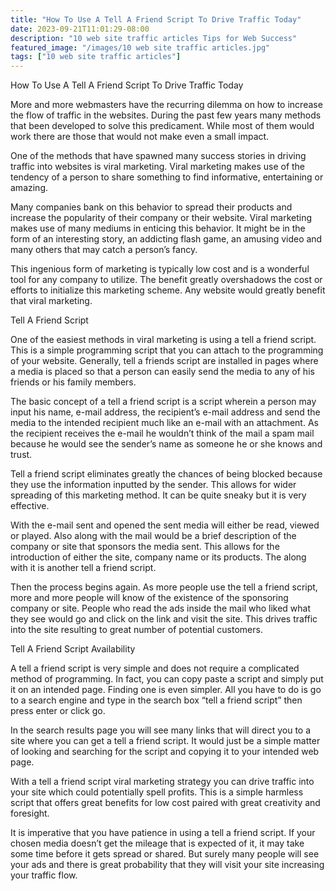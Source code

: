 ```yaml
---
title: "How To Use A Tell A Friend Script To Drive Traffic Today"
date: 2023-09-21T11:01:29-08:00
description: "10 web site traffic articles Tips for Web Success"
featured_image: "/images/10 web site traffic articles.jpg"
tags: ["10 web site traffic articles"]
---
```


How To Use A Tell A Friend Script To Drive Traffic Today


More and more webmasters have the recurring dilemma on how to increase the flow of traffic in the websites. During the past few years many methods that been developed to solve this predicament. While most of them would work there are those that would not make even a small impact.

One of the methods that have spawned many success stories in driving traffic into websites is viral marketing. Viral marketing makes use of the tendency of a person to share something to find informative, entertaining or amazing. 

Many companies bank on this behavior to spread their products and increase the popularity of their company or their website. Viral marketing makes use of many mediums in enticing this behavior. It might be in the form of an interesting story, an addicting flash game, an amusing video and many others that may catch a person’s fancy.

This ingenious form of marketing is typically low cost and is a wonderful tool for any company to utilize. The benefit greatly overshadows the cost or efforts to initialize this marketing scheme. Any website would greatly benefit that viral marketing.

Tell A Friend Script

One of the easiest methods in viral marketing is using a tell a friend script. This is a simple programming script that you can attach to the programming of your website. Generally, tell a friends script are installed in pages where a media is placed so that a person can easily send the media to any of his friends or his family members.

The basic concept of  a tell a friend script is a script wherein a person may input his name, e-mail address, the recipient’s e-mail address and send the media to the intended recipient much like an e-mail with an attachment. As the recipient receives the e-mail he wouldn’t think of the mail a spam mail because he would see the sender’s name as someone he or she knows and trust.

Tell a friend script eliminates greatly the chances of being blocked because they use the information inputted by the sender. This allows for wider spreading of this marketing method. It can be quite sneaky but it is very effective. 

With the e-mail sent and opened the sent media will either be read, viewed or played. Also along with the mail would be a brief description of the company or site that sponsors the media sent. This allows for the introduction of either the site, company name or its products. The along with it is another tell a friend script. 


Then the process begins again. As more people use the tell a friend script, more and more people will know of the existence of the sponsoring company or site. People who read the ads inside the mail who liked what they see would go and click on the link and visit the site. This drives traffic into the site resulting to great number of potential customers.

Tell A Friend Script Availability

A tell a friend script is very simple and does not require a complicated method of programming. In fact, you can copy paste a script and simply put it on an intended page. Finding one is even simpler. All you have to do is go to a search engine and type in the search box “tell a friend script” then press enter or click go.

In the search results page you will see many links that will direct you to a site where you can get a tell a friend script. It would just be a simple matter of looking and searching for the script and copying it to your intended web page.

With a tell a friend script viral marketing strategy you can drive traffic into your site which could potentially spell profits. This is a simple harmless script that offers great benefits for low cost paired with great creativity and foresight.

It is imperative that you have patience in using a tell a friend script. If your chosen media doesn’t get the mileage that is expected of it, it may take some time before it gets spread or shared. But surely many people will see your ads and there is great probability that they will visit your site increasing your traffic flow.














